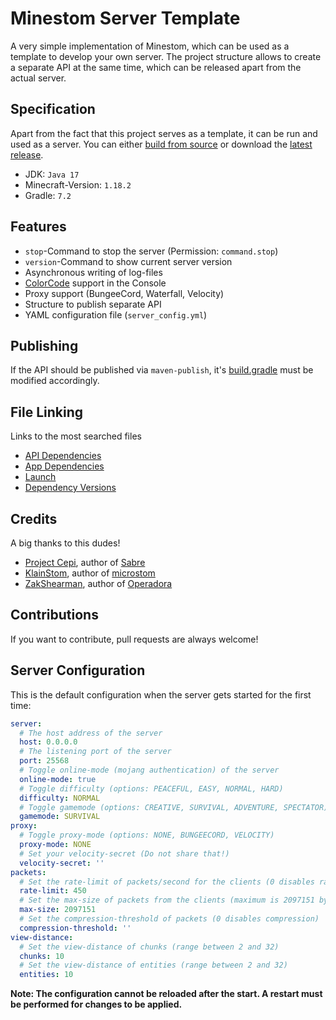# Minestom Server Template

A very simple implementation of Minestom, which can be used as a template to develop your own
server. The project structure allows to create a separate API at the same time, which can be
released apart from the actual server.

## Specification

Apart from the fact that this project serves as a template, it can be run and used as a server. You
can either [build from source](https://github.com/Koboo/TemplateStom/archive/refs/heads/main.zip) or
download the [latest release](https://github.com/Koboo/TemplateStom/releases/latest).

* JDK: ``Java 17``
* Minecraft-Version: ``1.18.2``
* Gradle: ``7.2``

## Features

* ``stop``-Command to stop the server (Permission: ``command.stop``)
* ``version``-Command to show current server version
* Asynchronous writing of log-files
* [ColorCode](https://minecraft.fandom.com/wiki/Formatting_codes) support in the Console
* Proxy support (BungeeCord, Waterfall, Velocity)
* Structure to publish separate API
* YAML configuration file (``server_config.yml``)

## Publishing

If the API should be published via ``maven-publish``, it's [build.gradle](server-api/build.gradle)
must be modified accordingly.

## File Linking

Links to the most searched files

* [API Dependencies](server-api/build.gradle)
* [App Dependencies](server-app/build.gradle)
* [Launch](server-app/src/main/java/eu/koboo/minestom/Launch.java)
* [Dependency Versions](gradle.properties)

## Credits

A big thanks to this dudes!
* [Project Cepi](https://github.com/Project-Cepi), author of [Sabre](https://github.com/Project-Cepi/Sabre)
* [KlainStom](https://github.com/KlainStom), author of [microstom](https://github.com/KlainStom/microstom)
* [ZakShearman](https://github.com/ZakShearman), author of [Operadora](https://github.com/ZakShearman/Operadora)

## Contributions

If you want to contribute, pull requests are always welcome!

## Server Configuration

This is the default configuration when the server gets started for the first time:

````yaml
server:
  # The host address of the server
  host: 0.0.0.0
  # The listening port of the server
  port: 25568
  # Toggle online-mode (mojang authentication) of the server
  online-mode: true
  # Toggle difficulty (options: PEACEFUL, EASY, NORMAL, HARD)
  difficulty: NORMAL
  # Toggle gamemode (options: CREATIVE, SURVIVAL, ADVENTURE, SPECTATOR)
  gamemode: SURVIVAL
proxy:
  # Toggle proxy-mode (options: NONE, BUNGEECORD, VELOCITY)
  proxy-mode: NONE
  # Set your velocity-secret (Do not share that!)
  velocity-secret: ''
packets:
  # Set the rate-limit of packets/second for the clients (0 disables rate-limit)
  rate-limit: 450
  # Set the max-size of packets from the clients (maximum is 2097151 bytes)
  max-size: 2097151
  # Set the compression-threshold of packets (0 disables compression)
  compression-threshold: ''
view-distance:
  # Set the view-distance of chunks (range between 2 and 32)
  chunks: 10
  # Set the view-distance of entities (range between 2 and 32)
  entities: 10

````

**Note: The configuration cannot be reloaded after the start. A restart must be performed for changes
to be applied.**